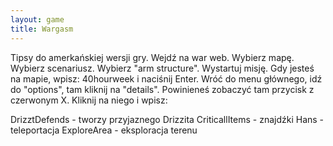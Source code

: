 ```yaml
---
layout: game
title: Wargasm
---
```


Tipsy do amerkańskiej wersji gry. Wejdź na war web. Wybierz mapę. 
Wybierz scenariusz. Wybierz "arm structure". Wystartuj misję. Gdy 
jesteś na mapie, wpisz: 40hourweek i naciśnij Enter. Wróć do menu 
głównego, idź do "options", tam kliknij na "details". Powinieneś 
zobaczyć tam przycisk z czerwonym X. Kliknij na niego i wpisz:

DrizztDefends	- tworzy przyjaznego Drizzita
CriticallItems	- znajdźki
Hans			- teleportacja
ExploreArea		- eksploracja terenu
